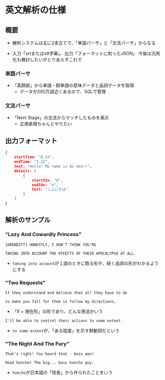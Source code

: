 # 英文解析の仕様

## 概要

- 解析システムは主に2本立てで、「単語パーサ」と「文法パーサ」からなる

- 入力「srtまたはvtt字幕」、出力「フォーマットに則ったJSON」 今後は汎用化も検討したいがとりあえずこれで

### 単語パーサ

- 「英辞郎」から単語・群単語の意味データと品詞データを取得
  - データが200万語近くあるので、SQLで管理

### 文法パーサ

- 「Next Stage」の文法からマッチしたものを表示
  - 正規表現ちゃんとやりたい

## 出力フォーマット

```JSON
{
    startTime: "0.33",
    endTime: "3.22",
    text: "Hello! My name is Ai Ueo!!",
    details: [
        {
            startIdx: "0",
            endIdx: "4",
            text: "こんにちは"
        }
    ]
}
```

## 解析のサンプル

### "Lazy And Cowardly Princess"

`[KRENDITT] HONESTLY, I DON'T THINK YOU'RE`

`TAKING INTO ACCOUNT THE EFFECTS OF THEIR APOCALYPSE AT ALL.`

- `taking into account`が１語のときに取る形や、続く品詞の形がわかるようにする

### "Two Requests"

`If they understand and believe that all they have to do`

`to make you fall for them is follow my directions,`

- 「If + 現在形」の形であり、どんな用法かいう

`I'll be able to control their actions to some extent.`

- `to some extent`が、「ある程度」を示す群動詞だという

### "The Night And The Fury"

`That's right! You heard that - boss man!`

`Head honcho! The big... boss honcho guy.`

- `honcho`が日本語の「班長」から作られたことをいう